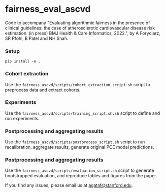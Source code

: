 # fairness_eval_ascvd

Code to accompany "Evaluating algorithmic fairness in the presence of clinical guidelines: the case of atherosclerotic cardiovascular disease risk estimation. (in press) BMJ Health & Care Informatics, 2022.", by A Foryciarz, SR Pfohl, B Patel and NH Shah.

### Setup
```
pip install -e . 
```

### Cohort extraction
Use the `fairness_ascvd/scripts/cohort_extraction_script.sh` script to preprocess data and extract cohorts.

### Experiments
Use the `fairness_ascvd/scripts/training_script.sh.sh` script to define and run experiments.

### Postprocessing and aggregating results
Use the `fairness_ascvd/scripts/postprocess_script.sh` script to run recalibration, aggregate results, generate original PCE model predictions.

### Postprocessing and aggregating results
Use the `fairness_ascvd/scripts/evaluation_script.sh` script to generate bootstrapped evaluation, and reproduce tables and figures from the paper.

If you find any issues, please email us at agataf@stanford.edu.
